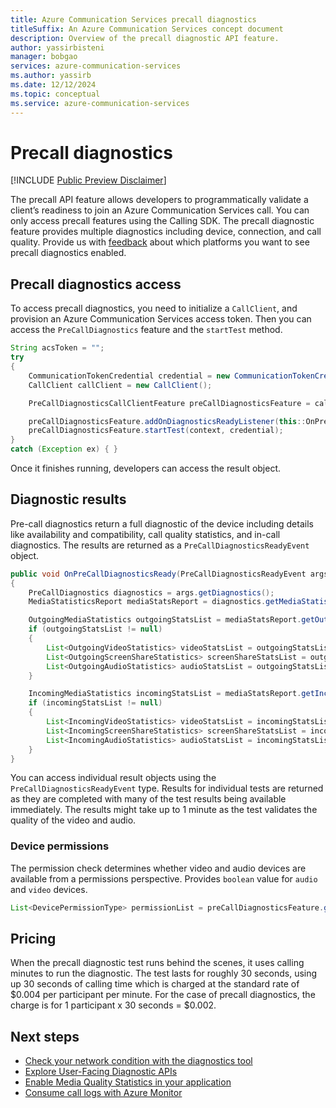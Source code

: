 ```yaml
---
title: Azure Communication Services precall diagnostics
titleSuffix: An Azure Communication Services concept document
description: Overview of the precall diagnostic API feature.
author: yassirbisteni
manager: bobgao
services: azure-communication-services
ms.author: yassirb
ms.date: 12/12/2024
ms.topic: conceptual
ms.service: azure-communication-services
---
```


# Precall diagnostics

[!INCLUDE [Public Preview Disclaimer](../../../../includes/public-preview-include.md)]

The precall API feature allows developers to programmatically validate a client’s readiness to join an Azure Communication Services call. You can only access precall features using the Calling SDK. The precall diagnostic feature provides multiple diagnostics including device, connection, and call quality. Provide us with [feedback](../../support.md) about which platforms you want to see precall diagnostics enabled.

## Precall diagnostics access

To access precall diagnostics, you need to initialize a `CallClient`, and provision an Azure Communication Services access token. Then you can access the `PreCallDiagnostics` feature and the `startTest` method.

```java
String acsToken = "";
try
{
    CommunicationTokenCredential credential = new CommunicationTokenCredential(acsToken);
    CallClient callClient = new CallClient();

    PreCallDiagnosticsCallClientFeature preCallDiagnosticsFeature = callClient.feature(Features.PRE_CALL_DIAGNOSTICS);

    preCallDiagnosticsFeature.addOnDiagnosticsReadyListener(this::OnPreCallDiagnosticsReady);
    preCallDiagnosticsFeature.startTest(context, credential);
}
catch (Exception ex) { }
```

Once it finishes running, developers can access the result object.

## Diagnostic results

Pre-call diagnostics return a full diagnostic of the device including details like availability and compatibility, call quality statistics, and in-call diagnostics. The results are returned as a `PreCallDiagnosticsReadyEvent` object.

```java
public void OnPreCallDiagnosticsReady(PreCallDiagnosticsReadyEvent args)
{
    PreCallDiagnostics diagnostics = args.getDiagnostics();
    MediaStatisticsReport mediaStatsReport = diagnostics.getMediaStatisticsReport();

    OutgoingMediaStatistics outgoingStatsList = mediaStatsReport.getOutgoingStatistics();
    if (outgoingStatsList != null)
    {
        List<OutgoingVideoStatistics> videoStatsList = outgoingStatsList.getVideoStatistics();
        List<OutgoingScreenShareStatistics> screenShareStatsList = outgoingStatsList.getScreenShareStatistics();
        List<OutgoingAudioStatistics> audioStatsList = outgoingStatsList.getAudioStatistics();
    }

    IncomingMediaStatistics incomingStatsList = mediaStatsReport.getIncomingStatistics();
    if (incomingStatsList != null)
    {
        List<IncomingVideoStatistics> videoStatsList = incomingStatsList.getVideoStatistics();
        List<IncomingScreenShareStatistics> screenShareStatsList = incomingStatsList.getScreenShareStatistics();
        List<IncomingAudioStatistics> audioStatsList = incomingStatsList.getAudioStatistics();
    }
}
```

You can access individual result objects using the `PreCallDiagnosticsReadyEvent` type. Results for individual tests are returned as they are completed with many of the test results being available immediately. The results might take up to 1 minute as the test validates the quality of the video and audio.

### Device permissions

The permission check determines whether video and audio devices are available from a permissions perspective. Provides `boolean` value for `audio` and `video` devices. 

```java
List<DevicePermissionType> permissionList = preCallDiagnosticsFeature.getDevicePermissions(context);
```

## Pricing

When the precall diagnostic test runs behind the scenes, it uses calling minutes to run the diagnostic. The test lasts for roughly 30 seconds, using up 30 seconds of calling time which is charged at the standard rate of $0.004 per participant per minute. For the case of precall diagnostics, the charge is for 1 participant x 30 seconds = $0.002. 

## Next steps

- [Check your network condition with the diagnostics tool](../developer-tools/network-diagnostic.md)
- [Explore User-Facing Diagnostic APIs](../voice-video-calling/user-facing-diagnostics.md)
- [Enable Media Quality Statistics in your application](../voice-video-calling/media-quality-sdk.md)
- [Consume call logs with Azure Monitor](../analytics/logs/voice-and-video-logs.md)